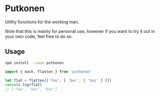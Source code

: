 # Putkonen

Utility functions for the working man.

Note that this is mainly for personal use, however if you want to try it out in
your own code, feel free to do so.

## Usage

```bash
npm install --save putkonen
```

```js
import { each, flatten } from 'putkonen'

let flat = flatten(['foo', [ 'bar', [ 'baz' ] ]])
console.log(flat)
// ['foo', 'bar', 'baz']
```
